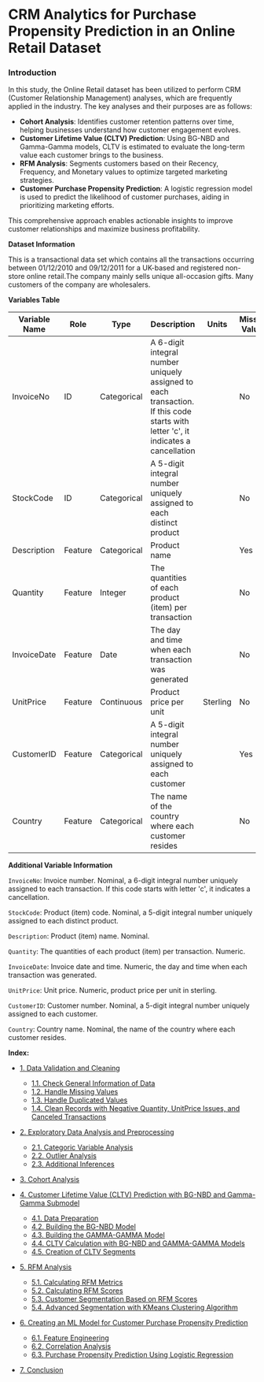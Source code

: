 # CRM Analytics for Purchase Propensity Prediction in an Online Retail Dataset

### Introduction

In this study, the Online Retail dataset has been utilized to perform CRM (Customer Relationship Management) analyses, which are frequently applied in the industry. The key analyses and their purposes are as follows:

- **Cohort Analysis**: Identifies customer retention patterns over time, helping businesses understand how customer engagement evolves.  
- **Customer Lifetime Value (CLTV) Prediction**: Using BG-NBD and Gamma-Gamma models, CLTV is estimated to evaluate the long-term value each customer brings to the business.  
- **RFM Analysis**: Segments customers based on their Recency, Frequency, and Monetary values to optimize targeted marketing strategies.  
- **Customer Purchase Propensity Prediction**: A logistic regression model is used to predict the likelihood of customer purchases, aiding in prioritizing marketing efforts.  

This comprehensive approach enables actionable insights to improve customer relationships and maximize business profitability.


**Dataset Information**

This is a transactional data set which contains all the transactions occurring between 01/12/2010 and 09/12/2011 for a UK-based and registered non-store online retail.The company mainly sells unique all-occasion gifts. Many customers of the company are wholesalers.

**Variables Table**

| **Variable Name** | **Role**       | **Type**       | **Description**                                                                         | **Units**  | **Missing Values** |
|--------------------|----------------|----------------|-----------------------------------------------------------------------------------------|------------|---------------------|
| InvoiceNo          | ID            | Categorical    | A 6-digit integral number uniquely assigned to each transaction. If this code starts with letter 'c', it indicates a cancellation |            | No                  |
| StockCode          | ID            | Categorical    | A 5-digit integral number uniquely assigned to each distinct product                   |            | No                  |
| Description        | Feature       | Categorical    | Product name                                                                            |            | Yes                  |
| Quantity           | Feature       | Integer        | The quantities of each product (item) per transaction                                  |            | No                  |
| InvoiceDate        | Feature       | Date           | The day and time when each transaction was generated                                   |            | No                  |
| UnitPrice          | Feature       | Continuous     | Product price per unit                                                                 | Sterling   | No                  |
| CustomerID         | Feature       | Categorical    | A 5-digit integral number uniquely assigned to each customer                           |            | Yes                  |
| Country            | Feature       | Categorical    | The name of the country where each customer resides                                    |            | No                  |




**Additional Variable Information**

`InvoiceNo`: Invoice number. Nominal, a 6-digit integral number uniquely assigned to each transaction. If this code starts with letter 'c', it indicates a cancellation.  

`StockCode`: Product (item) code. Nominal, a 5-digit integral number uniquely assigned to each distinct product.  

`Description`: Product (item) name. Nominal.  

`Quantity`: The quantities of each product (item) per transaction. Numeric.  

`InvoiceDate`: Invoice date and time. Numeric, the day and time when each transaction was generated.  

`UnitPrice`: Unit price. Numeric, product price per unit in sterling.  

`CustomerID`: Customer number. Nominal, a 5-digit integral number uniquely assigned to each customer.  

`Country`: Country name. Nominal, the name of the country where each customer resides.  

**Index:**


- [1. Data Validation and Cleaning](#1-data-validation-and-cleaning)
  - [1.1. Check General Information of Data](#11-check-general-information-of-data)
  - [1.2. Handle Missing Values](#12-handle-missing-values)
  - [1.3. Handle Duplicated Values](#13-handle-duplicated-values)
  - [1.4. Clean Records with Negative Quantity, UnitPrice Issues, and Canceled Transactions](#14-clean-records-with-negative-quantity-unitprice-issues-and-canceled-transactions)

- [2. Exploratory Data Analysis and Preprocessing](#2-exploratory-data-analysis-and-preprocessing)
  - [2.1. Categoric Variable Analysis](#21-categoric-variable-analysis)
  - [2.2. Outlier Analysis](#22-outlier-analysis)
  - [2.3. Additional Inferences](#23-additional-inferences)

- [3. Cohort Analysis](#3-cohort-analysis)

- [4. Customer Lifetime Value (CLTV) Prediction with BG-NBD and Gamma-Gamma Submodel](#4-customer-lifetime-value-cltv-prediction-with-bg-nbd-and-gamma-gamma-submodel)
  - [4.1. Data Preparation](#41-data-preparation)
  - [4.2. Building the BG-NBD Model](#42-building-the-bg-nbd-model)
  - [4.3. Building the GAMMA-GAMMA Model](#43-building-the-gamma-gamma-model)
  - [4.4. CLTV Calculation with BG-NBD and GAMMA-GAMMA Models](#44-cltv-calculation-with-bg-nbd-and-gamma-gamma-models)
  - [4.5. Creation of CLTV Segments](#45-creation-of-cltv-segments)

- [5. RFM Analysis](#5-rfm-analysis)
  - [5.1. Calculating RFM Metrics](#51-calculating-rfm-metrics)
  - [5.2. Calculating RFM Scores](#52-calculating-rfm-scores)
  - [5.3. Customer Segmentation Based on RFM Scores](#53-customer-segmentation-based-on-rfm-scores)
  - [5.4. Advanced Segmentation with KMeans Clustering Algorithm](#54-advanced-segmentation-with-kmeans-clustering-algorithm)

- [6. Creating an ML Model for Customer Purchase Propensity Prediction](#6-creating-an-ml-model-for-customer-purchase-propensity-prediction)
  - [6.1. Feature Engineering](#61-feature-engineering)
  - [6.2. Correlation Analysis](#62-correlation-analysis)
  - [6.3. Purchase Propensity Prediction Using Logistic Regression](#63-purchase-propensity-prediction-using-logistic-regression)

- [7. Conclusion](#7-conclusion)